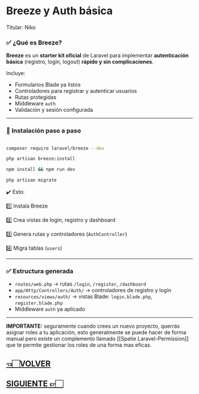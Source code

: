 # Breeze y Auth básica

Titular: Niko

### ✅ **¿Qué es Breeze?**

**Breeze** es un **starter kit oficial** de Laravel para implementar **autenticación básica** (registro, login, logout) **rápido y sin complicaciones**.

Incluye:

- Formularios Blade ya listos
- Controladores para registrar y autenticar usuarios
- Rutas protegidas
- Middleware `auth`
- Validación y sesión configurada

---

### 📌 **Instalación paso a paso**

```bash

composer require laravel/breeze --dev

php artisan breeze:install

npm install && npm run dev

php artisan migrate

```

✔️ Esto:

1️⃣ Instala Breeze

2️⃣ Crea vistas de login, registro y dashboard

3️⃣ Genera rutas y controladores (`AuthController`)

4️⃣ Migra tablas (`users`)

---

### ✅ **Estructura generada**

- `routes/web.php` → rutas `/login`, `/register`, `/dashboard`
- `app/Http/Controllers/Auth/` → controladores de registro y login
- `resources/views/auth/` → vistas Blade: `login.blade.php`, `register.blade.php`
- Middleware `auth` ya aplicado

---
**IMPORTANTE:** seguramente cuando crees un nuevo proyecto, querrás asignar roles a tu aplicación, esto generalmente se puede hacer de forma manual pero existe un complemento llamado [[Spatie Laravel-Permission]] que te permite gestionar los roles de una forma mas eficas. 


## [👈🏻VOLVER](0.%20Laravel%20index.md)

## [SIGUIENTE 👉🏻](Registro,%20login%20y%20logout.md)